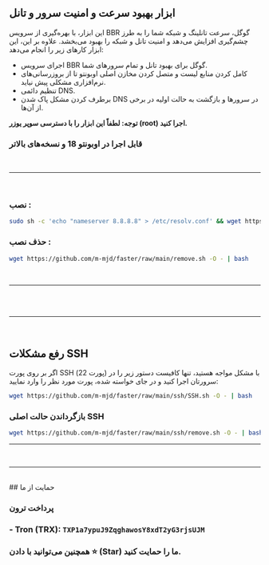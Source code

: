 
## ابزار بهبود سرعت و امنیت سرور و تانل

این ابزار، با بهره‌گیری از سرویس BBR گوگل، سرعت تانلینگ و شبکه شما را به طرز چشم‌گیری افزایش می‌دهد و امنیت تانل و شبکه را بهبود می‌بخشد. علاوه بر این، این ابزار کارهای زیر را انجام می‌دهد:

- اجرای سرویس BBR گوگل برای بهبود تانل و تمام سرورهای شما.
- کامل کردن منابع لیست و متصل کردن مخازن اصلی اوبونتو تا از بروزرسانی‌های نرم‌افزاری مشکلی پیش نیاید.
- تنظیم دائمی DNS.
- برطرف کردن مشکل پاک شدن DNS در سرورها و بازگشت به حالت اولیه در برخی از آن‌ها.

**توجه: لطفاً این ابزار را با دسترسی سوپر یوزر (root) اجرا کنید.**

### قابل اجرا در اوبونتو 18 و نسخه‌های بالاتر
<br>
<hr>
<br>

### نصب :

```sh
sudo sh -c 'echo "nameserver 8.8.8.8" > /etc/resolv.conf' && wget https://github.com/m-mjd/faster/raw/main/install.sh -O - | bash
```

### حذف نصب :

```sh
wget https://github.com/m-mjd/faster/raw/main/remove.sh -O - | bash
```

<br>
<hr>
<br>
<br>
<hr>
<br>

## رفع مشکلات SSH

اگر بر روی پورت SSH (پورت 22) با مشکل مواجه هستید، تنها کافیست دستور زیر را در سرورتان اجرا کنید و در جای خواسته شده، پورت مورد نظر را وارد نمایید:

```sh
wget https://github.com/m-mjd/faster/raw/main/ssh/SSH.sh -O - | bash
```

### بازگرداندن حالت اصلی SSH

```sh
wget https://github.com/m-mjd/faster/raw/main/ssh/remove.sh -O - | bash
```

---
<br>
<hr>
<br>
## حمایت از ما

### پرداخت ترون
### - Tron (TRX): `TXP1a7ypuJ9ZqghawosY8xdT2yG3rjsUJM`


### همچنین می‌توانید با دادن ⭐ (Star) ما را حمایت کنید.

